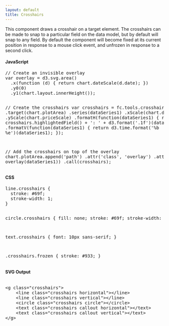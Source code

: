 ```yaml
---
layout: default
title: Crosshairs
---
```


This component draws a crosshair on a target element.
The crosshairs can be made to snap to a particular field on the data model, but by default will snap to any field.
By default the component will become fixed at its current position in response to a mouse click event, and unfrozen in response to a second click.

<div id="example_crosshairs" class="chart"> </div>

<div class="tabs">
  <div>
    <h4>JavaScript</h4>
<pre>
// Create an invisible overlay
var overlay = d3.svg.area()
  .x(function (d) { return chart.dateScale(d.date); })
  .y0(0)
  .y1(chart.layout.innerHeight());

// Create the crosshairs
var crosshairs = fc.tools.crosshairs()
  .target(chart.plotArea)
  .series(dataSeries1)
  .xScale(chart.dateScale)
  .yScale(chart.priceScale)
  .formatH(function(dataSeries1) { return crosshairs.highlightedField() + ': ' + d3.format('.1f')(dataSeries1); })
  .formatV(function(dataSeries1) { return d3.time.format('%b %e')(dataSeries1); });

// Add the crosshairs on top of the overlay
chart.plotArea.append('path')
  .attr('class', 'overlay')
  .attr('d', overlay(dataSeries1))
  .call(crosshairs);
</pre>
  </div>
  <div>
    <h4>CSS</h4>
<pre>
line.crosshairs {
  stroke: #69f;
  stroke-width: 1;
}

circle.crosshairs {
  fill: none;
  stroke: #69f;
  stroke-width: 1;
}

text.crosshairs {
  font: 10px sans-serif;
}

.crosshairs.frozen {
  stroke: #933;
}
</pre>
  </div>
  <div>
    <h4>SVG Output</h4>
<xmp>
<g class="crosshairs">
	<line class="crosshairs horizontal"></line>
	<line class="crosshairs vertical"></line>
	<circle class="crosshairs circle"></circle>
	<text class="crosshairs callout horizontal"></text>
	<text class="crosshairs callout vertical"></text>
</g>
</xmp>
  </div>
</div>

<script type="text/javascript">
(function(){
  var chart = createPlotArea(dataSeries1, '#example_crosshairs');

  // Create the OHLC series
  var ohlc = fc.series.ohlc()
    .xScale(chart.dateScale)
    .yScale(chart.priceScale);

  // Add the primary OHLC series
  chart.plotArea.selectAll('.series').remove();
  chart.plotArea.append('g')
    .attr('class', 'series')
    .datum(dataSeries1)
    .call(ohlc);

  // Create an invisible overlay
  var overlay = d3.svg.area()
    .x(function (d) { return chart.dateScale(d.date); })
    .y0(0)
    .y1(chart.layout.innerHeight());

  // Create the crosshairs
  var crosshairs = fc.tools.crosshairs()
    .target(chart.plotArea)
    .series(dataSeries1)
    .xScale(chart.dateScale)
    .yScale(chart.priceScale)
    .formatH(function(dataSeries1) { return crosshairs.highlightedField() + ': ' + d3.format('.1f')(dataSeries1); })
    .formatV(function(dataSeries1) { return d3.time.format('%b %e')(dataSeries1); });

  // Add the crosshairs on top of the overlay
  chart.plotArea.append('path')
    .attr('class', 'overlay')
    .attr('d', overlay(dataSeries1))
    .call(crosshairs);
}());
</script>
